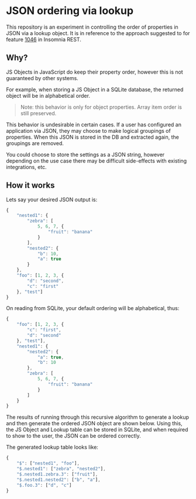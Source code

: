 # JSON ordering via lookup

This repository is an experiment in controlling the order of properties in JSON via a lookup object. It is in reference to the approach suggested to for feature [1046](https://github.com/getinsomnia/insomnia/issues/1046#issuecomment-486419705) in Insomnia REST.

## Why?

JS Objects in JavaScript do keep their property order, however this is not guaranteed by other systems.

For example, when storing a JS Object in a SQLite database, the returned object will be in alphabetical order.

> Note: this behavior is only for object properties. Array item order is still preserved.

This behavior is undesirable in certain cases. If a user has configured an application via JSON, they may choose to make logical groupings of properties. When this JSON is stored in the DB and extracted again, the groupings are removed.

You could choose to store the settings as a JSON string, however depending on the use case there may be difficult side-effects with existing integrations, etc.

## How it works

Lets say your desired JSON output is:

```js
{
	"nested1": {
		"zebra": [
			5, 6, 7, {
				"fruit": "banana"
			}
		],
		"nested2": {
			"b": 10,
			"a": true
		}
	},
	"foo": [1, 2, 3, {
		"d": "second",
		"c": "first"
	}, "test"]
}
```

On reading from SQLite, your default ordering will be alphabetical, thus:

```js
{
	"foo": [1, 2, 3, {
		"c": "first",
		"d": "second"
	}, "test"],
	"nested1": {
		"nested2": {
			"a": true,
			"b": 10
		},
		"zebra": [
			5, 6, 7, {
				"fruit": "banana"
			}
		]
	}
}
```

The results of running through this recursive algorithm to generate a lookup and then generate the ordered JSON object are shown below. Using this, the JS Object and Lookup table can be stored in SQLite, and when required to show to the user, the JSON can be ordered correctly.

The generated lookup table looks like:

```js
{
	"$": ["nested1", "foo"],
	"$.nested1": ["zebra", "nested2"],
	"$.nested1.zebra.3": ["fruit"],
	"$.nested1.nested2": ["b", "a"],
	"$.foo.3": ["d", "c"]
}
```
